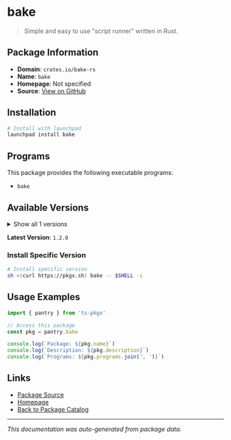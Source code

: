 # bake

> Simple and easy to use "script runner" written in Rust.

## Package Information

- **Domain**: `crates.io/bake-rs`
- **Name**: `bake`
- **Homepage**: Not specified
- **Source**: [View on GitHub](https://github.com/pkgxdev/pantry/tree/main/projects/crates.io/bake-rs/package.yml)

## Installation

```bash
# Install with launchpad
launchpad install bake
```

## Programs

This package provides the following executable programs:

- `bake`

## Available Versions

<details>
<summary>Show all 1 versions</summary>

- `1.2.0`

</details>

**Latest Version**: `1.2.0`

### Install Specific Version

```bash
# Install specific version
sh <(curl https://pkgx.sh) bake -- $SHELL -i
```

## Usage Examples

```typescript
import { pantry } from 'ts-pkgx'

// Access this package
const pkg = pantry.bake

console.log(`Package: ${pkg.name}`)
console.log(`Description: ${pkg.description}`)
console.log(`Programs: ${pkg.programs.join(', ')}`)
```

## Links

- [Package Source](https://github.com/pkgxdev/pantry/tree/main/projects/crates.io/bake-rs/package.yml)
- [Homepage](#)
- [Back to Package Catalog](../package-catalog.md)

---

*This documentation was auto-generated from package data.*
